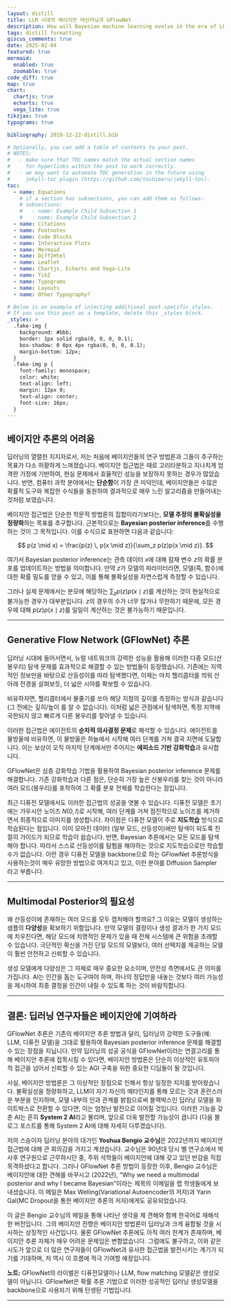 ```yaml
---
layout: distill
title: LLM 시대의 베이지안 머신러닝과 GFlowNet
description: How will Bayesian machine learning evolve in the era of LLMs? Discover how GFlowNet may hold the key to unlocking its full potential.
tags: distill formatting
giscus_comments: true
date: 2025-02-04
featured: true
mermaid:
  enabled: true
  zoomable: true
code_diff: true
map: true
chart:
  chartjs: true
  echarts: true
  vega_lite: true
tikzjax: true
typograms: true

bibliography: 2018-12-22-distill.bib

# Optionally, you can add a table of contents to your post.
# NOTES:
#   - make sure that TOC names match the actual section names
#     for hyperlinks within the post to work correctly.
#   - we may want to automate TOC generation in the future using
#     jekyll-toc plugin (https://github.com/toshimaru/jekyll-toc).
toc:
  - name: Equations
    # if a section has subsections, you can add them as follows:
    # subsections:
    #   - name: Example Child Subsection 1
    #   - name: Example Child Subsection 2
  - name: Citations
  - name: Footnotes
  - name: Code Blocks
  - name: Interactive Plots
  - name: Mermaid
  - name: Diff2Html
  - name: Leaflet
  - name: Chartjs, Echarts and Vega-Lite
  - name: TikZ
  - name: Typograms
  - name: Layouts
  - name: Other Typography?

# Below is an example of injecting additional post-specific styles.
# If you use this post as a template, delete this _styles block.
_styles: >
  .fake-img {
    background: #bbb;
    border: 1px solid rgba(0, 0, 0, 0.1);
    box-shadow: 0 0px 4px rgba(0, 0, 0, 0.1);
    margin-bottom: 12px;
  }
  .fake-img p {
    font-family: monospace;
    color: white;
    text-align: left;
    margin: 12px 0;
    text-align: center;
    font-size: 16px;
  }
---
```


## 베이지안 추론의 어려움

딥러닝의 열렬한 지지자로서, 저는 처음에 베이지안들의 연구 방법론과 그들이 추구하는 목표가 다소 허황하게 느껴졌습니다. 베이지안 접근법은 때로 고리타분하고 지나치게 엄격한 가정에 기반하여, 현실 문제에서 효율적인 성능을 보장하지 못하는 경우가 많았습니다. 반면, 컴퓨터 과학 분야에서는 **단순함**이 가장 큰 미덕인데, 베이지안들은 수많은 확률적 도구와 복잡한 수식들을 동원하여 결과적으로 매우 느린 알고리즘을 만들어내는 것처럼 보였습니다.

베이지안 접근법은 단순한 학문적 방법론의 집합이라기보다는, **모델 추정의 불확실성을 정량화**하는 목표를 추구합니다. 근본적으로는 **Bayesian posterior inference**를 수행하는 것이 그 목적입니다. 이를 수식으로 표현하면 다음과 같습니다:

$$
p(z \mid x) = \frac{p(z) \, p(x \mid z)}{\sum_z p(z)p(x \mid z)}.
$$

여기서 Bayesian posterior inference는 관측 데이터 $x$에 대해 잠재 변수 $z$의 확률 분포를 업데이트하는 방법을 의미합니다. 만약 $z$가 모델의 파라미터라면, 모델(즉, 함수)에 대한 확률 밀도를 얻을 수 있고, 이를 통해 불확실성을 자연스럽게 측정할 수 있습니다.

그러나 실제 문제에서는 분모에 해당하는 $\sum_z p(z)p(x \mid z)$를 계산하는 것이 현실적으로 불가능한 경우가 대부분입니다. $z$의 경우의 수가 너무 많거나 무한하기 때문에, 모든 경우에 대해 $p(z)p(x \mid z)$를 일일이 계산하는 것은 불가능하기 때문입니다.

---

## Generative Flow Network (GFlowNet) 추론

딥러닝 시대에 들어서면서, 뉴럴 네트워크의 강력한 성능을 활용해 이러한 다중 모드(산봉우리) 탐색 문제를 효과적으로 해결할 수 있는 방법들이 등장했습니다. 기존에는 지역적인 정보만을 바탕으로 산등성이를 따라 탐색했다면, 이제는 마치 헬리콥터를 띄워 산 아래 전경을 살펴보듯, 더 넓은 시야를 확보할 수 있습니다.

비유하자면, 헬리콥터에서 물줄기를 쏘아 해당 지점의 깊이를 측정하는 방식과 같습니다 (그 전에는 깊히/높이 를 알 수 없습니다). 이처럼 넓은 관점에서 탐색하면, 특정 지역에 국한되지 않고 빠르게 다른 봉우리를 찾아낼 수 있습니다.

이러한 접근법은 에이전트의 **순차적 의사결정 문제**로 해석할 수 있습니다. 에이전트를 물방울에 비유하면, 이 물방울은 하늘에서 시작해 여러 단계를 거쳐 결국 지면에 도달합니다. 이는 보상이 오직 마지막 단계에서만 주어지는 **에피소드 기반 강화학습**과 유사합니다.

GFlowNet은 심층 강화학습 기법을 활용하여 Bayesian posterior inference 문제를 해결합니다. 기존 강화학습과 다른 점은, 단순히 가장 높은 산봉우리를 찾는 것이 아니라 여러 모드(봉우리)를 포착하여 그 확률 분포 전체를 학습한다는 점입니다.

최근 디퓨전 모델에서도 이러한 접근법의 성공을 엿볼 수 있습니다. 디퓨전 모델은 초기에는 가우시안 노이즈 $N(0,I)$로 시작해, 여러 단계를 거쳐 점진적으로 노이즈를 제거하면서 최종적으로 이미지를 생성합니다. 차이점은 디퓨전 모델이 주로 **지도학습** 방식으로 학습된다는 점입니다. 이미 모아진 데이터 (일부 모드, 산등성이)에만 탐색이 되도록 친절히 가이드가 되므로 학습이 쉽습니다. 반면, Bayesian 추론에서는 모든 모드를 탐색해야 합니다. 따라서 스스로 산등성이를 탐험을 해야하는 것으로 지도학습으로만 학습할 수가 없습니다. 이런 경우 디퓨전 모델을 backbone으로 하는 GFlowNet 추론방식을 사용하는것이 매우 유망한 방법으로 여겨지고 있고, 이런 분야를 Diffusion Sampler 라고 부릅니다. 

---

## Multimodal Posterior의 필요성

왜 산등성이에 존재하는 여러 모드를 모두 캡처해야 할까요? 그 이유는 모델이 생성하는 샘플의 **다양성**을 확보하기 위함입니다. 만약 모델의 결정이나 생성 결과가 한 가지 모드에 치우친다면, 해당 모드에 치명적인 문제가 있을 때 전체 시스템에 큰 위험을 초래할 수 있습니다. 극단적인 확신을 가진 단일 모드의 모델보다, 여러 선택지를 제공하는 모델이 훨씬 안전하고 신뢰할 수 있습니다.

생성 모델에게 다양성은 그 자체로 매우 중요한 요소이며, 안전성 측면에서도 큰 의미를 가집니다. AI는 인간을 돕는 도구여야 하며, 하나의 정답만을 내놓는 것보다 여러 가능성을 제시하여 최종 결정을 인간이 내릴 수 있도록 하는 것이 바람직합니다.

---

## 결론: 딥러닝 연구자들은 베이지안에 기여하라

GFlowNet 추론은 기존의 베이지안 추론 방법과 달리, 딥러닝의 강력한 도구들(예: LLM, 디퓨전 모델)을 그대로 활용하여 Bayesian posterior inference 문제를 해결할 수 있는 장점을 지닙니다. 만약 딥러닝의 성공 공식을 GFlowNet이라는 연결고리를 통해 베이지안 추론에 접목시킬 수 있다면, 베이지안 방법론은 단순히 이상적인 유토피아적 접근을 넘어서 신뢰할 수 있는 AGI 구축을 위한 중요한 디딤돌이 될 것입니다.

사실, 베이지안 방법론은 그 이상적인 장점으로 인해서 항상 일정한 지지를 받아왔습니다. 불확실성을 정량화하고, LLM이 자기 자신의 메타인지를 통해 모르는 것과 혼란스러운 부분을 인지하며, 모델 내부의 인과 관계를 밝힘으로써 블랙박스인 딥러닝 모델을 화이트박스로 전환할 수 있다면, 이는 엄청난 발전으로 이어질 것입니다. 이러한 기능을 갖춘 AI는 흔히 **System 2 AI**라고 불리며, 앞으로 더욱 발전할 가능성이 큽니다 (다음 블로그 포스트를 통해 System 2 AI에 대해 자세히 다루겠습니다).

저의 스승이자 딥러닝 분야의 대가인 **Yoshua Bengio 교수님**은 2022년까지 베이지안 접근법에 대해 큰 회의감을 가지고 계셨습니다. 교수님은 90년대 당시 벨 연구소에서 박사후 연구원으로 근무하시던 중, 주위 석학들이 베이지안에 대해 갖고 있던 반감을 직접 목격하셨다고 합니다. 그러나 GFlowNet 추론 방법이 등장한 이후, Bengio 교수님은 베이지안에 대한 견해를 바꾸시고 (2022년), “Why we need a multimodal posterior and why I became Bayesian”이라는 제목의 이메일을 랩 학생들에게 보내셨습니다. 이 메일은 Max Welling(Variational Autoencoder의 저자)과 Yarin Gal(MC Dropout을 통한 베이지안 추론의 저자)에게도 공유되었습니다.

이 글은 Bengio 교수님의 메일을 통해 나타난 생각을 제 견해와 함께 한국어로 재해석한 버전입니다. 그의 베이지안 전향은 베이지안 방법론이 딥러닝과 크게 융합될 것을 시사하는 상징적인 사건입니다. 물론 GFlowNet 추론에도 아직 여러 한계가 존재하며, 베이지안 추론 자체가 매우 어려운 문제임은 변함없습니다. 그럼에도 불구하고, 이와 같은 시도가 앞으로 더 많은 연구자들이 GFlowNet과 유사한 접근법을 발전시키는 계기가 되기를 기대하며, 저 역시 이 흐름에 적극 기여할 예정입니다.

**노트:** GFlowNet의 라이벌은 디퓨전모델이나 LLM, flow matching 모델같은 생성모델이 아닙니다. GFlowNet은 확률 추론 기법으로 이러한 성공적인 딥러닝 생성모델을 backbone으로 사용되기 위해 탄생된 기법입니다. 

---









